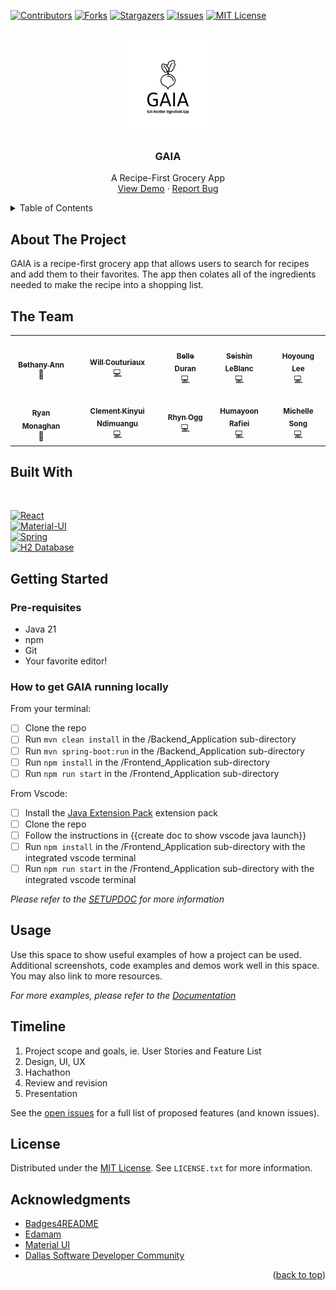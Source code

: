 
<!-- PROJECT SHIELDS -->
<!--
*** We are using markdown "reference style" links for readability.
*** Reference links are enclosed in brackets [ ] instead of parentheses ( ).
*** See the bottom of this document for the declaration of the reference variables
*** for tech stack, shortcuts, etc. This is an optional, concise syntax you may use.
*** https://www.markdownguide.org/basic-syntax/#reference-style-links
-->

[![Contributors][contributors-shield]][contributors-url]
[![Forks][forks-shield]][forks-url]
[![Stargazers][stars-shield]][stars-url]
[![Issues][issues-shield]][issues-url]
[![MIT License][license-shield]][license-url]


<br />
<div align="center">
  <a href="https://github.com/bethanyann/dsd-cohort-2024">
    <img src="./Frontend_Application/src/assets/gaia_logo_white.png" alt="Logo" width="150" height="150">
  </a>

<h3 align="center">GAIA</h3>

  <p align="center">
    A Recipe-First Grocery App <!-- TODO: make a better one-liner -->
    <br />
    <a href="https://gotanotheringredientapp.xyz">View Demo</a>
    ·
    <a href="https://github.com/bethanyann/dsd-cohort-2024/issues">Report Bug</a>
  </p>
</div>

<!-- TABLE OF CONTENTS -->
<details>
  <summary>Table of Contents</summary>
  <ol>
    <li>
      <a href="#about-the-project">About The Project</a>
      <ul>
        <li><a href="#the-team">The Team</a></li>
        <li><a href="#built-with">Built With</a></li>
      </ul>
    </li>
    <li>
      <a href="#getting-started">Getting Started</a>
      <ul>
        <li><a href="#prerequisites">Prerequisites</a></li>
        <li><a href="#installation">Installation</a></li>
      </ul>
    </li>
    <li><a href="#usage">Usage</a></li>
    <li><a href="#roadmap">Roadmap</a></li>
    <li><a href="#license">License</a></li>
    <li><a href="#acknowledgments">Acknowledgments</a></li>
  </ol>
</details>

## About The Project

GAIA is a recipe-first grocery app that allows users to search for recipes and add them to their favorites. The app then colates all of the ingredients needed to make the recipe into a shopping list.


## The Team

<table align="center">
  <tr>
    <td align="center"><a href="https://github.com/bethanyann"><img src="https://avatars.githubusercontent.com/u/21211634?v=4" width="120px;" alt=""/><br /><sub><b>Bethany Ann</b></sub></a><br />👑</td>
    <td align="center"><a href="https://github.com/wcouturiaux"><img src="https://avatars.githubusercontent.com/u/37006112?v=4" width="120px;" alt=""/><br /><sub><b>Will Couturiaux</b></sub></a><br />💻</td>
    <td align="center"><a href="https://github.com/bduran04"><img src="https://avatars.githubusercontent.com/u/77633748?v=4" width="120px;" alt=""/><br /><sub><b>Belle Duran</b></sub></a><br />💻</td>
    <td align="center"><a href="https://github.com/seishinleblanc"><img src="https://avatars.githubusercontent.com/u/125917992?v=4" width="120px;" alt=""/><br /><sub><b>Seishin LeBlanc</b></sub></a><br />💻</td>
    <td align="center"><a href="https://github.com/sohostory"><img src="https://avatars.githubusercontent.com/u/115523196?v=4" width="120px;" alt=""/><br /><sub><b>Hoyoung Lee</b></sub></a><br />💻</td>
    </tr>
    <tr>
    <td align="center"><a href="https://github.com/coffee2theorems"><img src="https://avatars.githubusercontent.com/u/7843313?v=4" width="120px;" alt=""/><br /><sub><b>Ryan Monaghan</b></sub></a><br />👑</td>
    <td align="center"><a href="https://github.com/KINYUI1"><img src="https://avatars.githubusercontent.com/u/136476146?v=4" width="120px;" alt=""/><br /><sub><b>Clement Kinyui Ndimuangu</b></sub></a><br />💻</td>
    <td align="center"><a href="https://github.com/dissurender"><img src="https://avatars.githubusercontent.com/u/65290988?v=4" width="120px;" alt=""/><br /><sub><b>Rhyn Ogg</b></sub></a><br />💻</td>
    <td align="center"><a href="https://github.com/humayoonrafei"><img src="https://avatars.githubusercontent.com/u/41838529?v=4" width="120px;" alt=""/><br /><sub><b>Humayoon Rafiei</b></sub></a><br />💻</td>
    <td align="center"><a href="https://github.com/em-ess"><img src="https://avatars.githubusercontent.com/u/101286675?v=4" width="120px;" alt=""/><br /><sub><b>Michelle Song</b></sub></a><br />💻</td>
  </tr>
</table>

## Built With
 <br />

[![React][React.js]][React-url] <br />
[![Material-UI][Material-UI]][Material-UI-url] <br />
[![Spring][Spring_Boot]][Spring-url] <br />
[![H2 Database][H2]][H2-url] <br />

## Getting Started

### Pre-requisites

- Java 21
-  npm
-  Git
-  Your favorite editor!

### How to get GAIA running locally

From your terminal:
- [ ] Clone the repo
- [ ] Run `mvn clean install` in the /Backend_Application sub-directory
- [ ] Run `mvn spring-boot:run` in the /Backend_Application sub-directory
- [ ] Run `npm install` in the /Frontend_Application sub-directory
- [ ] Run `npm run start` in the /Frontend_Application sub-directory

From Vscode:
- [ ] Install the [Java Extension Pack](https://marketplace.visualstudio.com/items?itemName=vscjava.vscode-java-pack) extension pack
- [ ] Clone the repo
- [ ] Follow the instructions in {{create doc to show vscode java launch}}
- [ ] Run `npm install` in the /Frontend_Application sub-directory with the integrated vscode terminal
- [ ] Run `npm run start` in the /Frontend_Application sub-directory with the integrated vscode terminal

_Please refer to the [SETUPDOC](https://github.com/bethanyann/dsd-cohort-2024/blob/main/SETUPDOC.md) for more information_

## Usage

Use this space to show useful examples of how a project can be used. Additional screenshots, code examples and demos work well in this space. You may also link to more resources.

_For more examples, please refer to the [Documentation](https://example.com)_

## Timeline

1. Project scope and goals, ie. User Stories and Feature List
2. Design, UI, UX
3. Hachathon
4. Review and revision
5. Presentation

See the [open issues](https://github.com/bethanyann/dsd-cohort-2024/issues) for a full list of proposed features (and known issues).

## License

Distributed under the [MIT License][license-url]. See `LICENSE.txt` for more information.

## Acknowledgments

* [Badges4README](https://github.com/alexandresanlim/Badges4-README.md-Profile)
* [Edamam](https://edamam.com)
* [Material UI](https://mui.com)
* [Dallas Software Developer Community](https://www.meetup.com/dallas-software-developers-meetup/)

<p align="right">(<a href="#about-the-project">back to top</a>)</p>

<!-- MARKDOWN LINKS & IMAGES -->
<!-- https://github.com/alexandresanlim/Badges4-README.md-Profile#-frameworks--library- -->
<!-- https://www.markdownguide.org/basic-syntax/#reference-style-links -->
<!-- https://github.com/bethanyann/dsd-cohort-2024 -->
[contributors-shield]: https://img.shields.io/github/contributors/bethanyann/dsd-cohort-2024.svg?style=for-the-badge
[contributors-url]: https://github.com/bethanyann/dsd-cohort-2024/graphs/contributors
[forks-shield]: https://img.shields.io/github/forks/bethanyann/dsd-cohort-2024.svg?style=for-the-badge
[forks-url]: https://github.com/bethanyann/dsd-cohort-2024/network/members
[stars-shield]: https://img.shields.io/github/stars/bethanyann/dsd-cohort-2024.svg?style=for-the-badge
[stars-url]: https://github.com/bethanyann/dsd-cohort-2024/stargazers
[issues-shield]: https://img.shields.io/github/issues/bethanyann/dsd-cohort-2024.svg?style=for-the-badge
[issues-url]: https://github.com/bethanyann/dsd-cohort-2024/issues
[license-shield]: https://img.shields.io/github/license/bethanyann/dsd-cohort-2024.svg?style=for-the-badge
[license-url]: https://github.com/bethanyann/dsd-cohort-2024/blob/master/LICENSE.txt
[linkedin-shield]: https://img.shields.io/badge/-LinkedIn-black.svg?style=for-the-badge&logo=linkedin&colorB=555
[linkedin-url]: https://linkedin.com/in/linkedin_username
[Material-UI]: https://img.shields.io/badge/Material-UI-000000?style=for-the-badge&logo=material-ui&logoColor=white
[Material-UI-url]: https://mui.com/
[React.js]: https://img.shields.io/badge/React-20232A?style=for-the-badge&logo=react&logoColor=61DAFB
[React-url]: https://reactjs.org/
[Spring_Boot]: https://img.shields.io/badge/Spring_Boot-F2F4F9?style=for-the-badge&logo=spring-boot
[Spring-url]: https://spring.io/projects/spring-boot
[H2]: https://img.shields.io/badge/H2-000000?style=for-the-badge&logo=h2&logoColor=white
[H2-url]: https://www.h2database.com